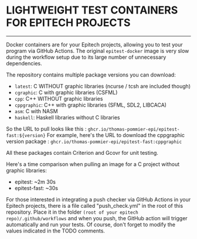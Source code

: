 # LIGHTWEIGHT TEST CONTAINERS FOR EPITECH PROJECTS
---
 Docker containers are for your Epitech projects, allowing you to test your program via GitHub Actions. The original `epitest-docker` image is very slow during the workflow setup due to its large number of unnecessary dependencies.

The repository contains multiple package versions you can download:

- `latest`: C WITHOUT graphic libraries (ncurse / tcsh are included though)
- `cgraphic`: C with graphic libraries (CSFML)
- `cpp`: C++ WITHOUT graphic libraries
- `cppgraphic`: C++ with graphic libraries (SFML, SDL2, LIBCACA)
- `asm`: C with NASM
- `haskell`: Haskell libraries without C libraries

So the URL to pull looks like this : `ghcr.io/thomas-pommier-epi/epitest-fast:${version}`
For example, here's the URL to download the cppgraphic version package : `ghcr.io/thomas-pommier-epi/epitest-fast:cppgraphic`

All these packages contain Criterion and Gcovr for unit testing.

Here's a time comparison when pulling an image for a C project without graphic libraries:
- epitest: ~2m 30s
- epitest-fast: ~30s

For those interested in integrating a push checker via GitHub Actions in your Epitech projects, there is a file called "push_check.yml" in the root of this repository. Place it in the folder `(root of your epitech repo)/.github/workflows` and when you push, the GitHub action will trigger automatically and run your tests.
Of course, don't forget to modify the values indicated in the TODO comments.
